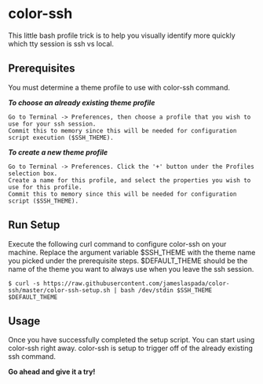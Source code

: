 color-ssh
=========
This little bash profile trick is to help you visually identify more quickly which tty session is ssh vs local.  


Prerequisites 
-------------
You must determine a theme profile to use with color-ssh command.

**_To choose an already existing theme profile_**

	Go to Terminal -> Preferences, then choose a profile that you wish to use for your ssh session. 
	Commit this to memory since this will be needed for configuration script execution ($SSH_THEME).


**_To create a new theme profile_**

	Go to Terminal -> Preferences. Click the '+' button under the Profiles selection box.
	Create a name for this profile, and select the properties you wish to use for this profile.  
	Commit this to memory since this will be needed for configuration script ($SSH_THEME).

Run Setup 
----------
Execute the following curl command to configure color-ssh on your machine. Replace the argument variable $SSH_THEME with the theme name you picked under
the prerequisite steps. $DEFAULT_THEME should be the name of the theme you want to always use when you leave the ssh session. 

	$ curl -s https://raw.githubusercontent.com/jameslaspada/color-ssh/master/color-ssh-setup.sh | bash /dev/stdin $SSH_THEME $DEFAULT_THEME

Usage 
------
Once you have successfully completed the setup script. You can start using color-ssh right away. color-ssh is setup to trigger off of the already existing ssh command. 

**Go ahead and give it a try!**